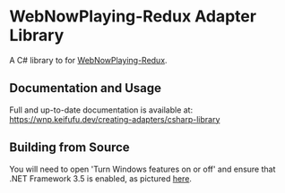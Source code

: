 # WebNowPlaying-Redux Adapter Library

A C# library to for [WebNowPlaying-Redux](https://github.com/keifufu/WebNowPlaying-Redux).  

## Documentation and Usage

Full and up-to-date documentation is available at:  
https://wnp.keifufu.dev/creating-adapters/csharp-library

## Building from Source

You will need to open 'Turn Windows features on or off' and ensure that .NET Framework 3.5 is enabled, as pictured [here](https://oldimg.noonly.net/06BR2GT605.jpg).
